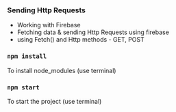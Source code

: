 ### Sending Http Requests

* Working with Firebase
* Fetching data & sending Http Requests using firebase
* using Fetch() and Http methods - GET, POST

### `npm install`

To install node_modules (use terminal)

### `npm start`

To start the project (use terminal)